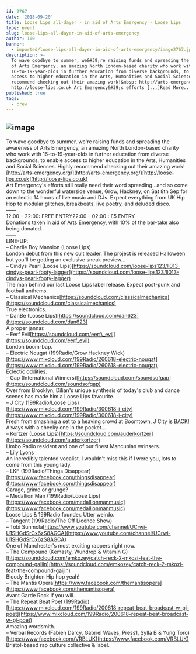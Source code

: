 ```yaml
---
id: 2767
date: '2018-09-20'
title: Loose Lips all-dayer - in aid of Arts Emergency - Loose Lips
type: event
slug: loose-lips-all-dayer-in-aid-of-arts-emergency
author: 100
banner:
  - imported/loose-lips-all-dayer-in-aid-of-arts-emergency/image2767.jpeg
description: >-
  To wave goodbye to summer, we&#39;re raising funds and spreading the awareness
  of Arts Emergency, an amazing North London-based charity who work with
  16-to-19-year-olds in further education from diverse backgrounds, to enable
  access to higher education in the Arts, Humanities and Social Sciences. Highly
  recommend checking out their amazing work!&nbsp; http://arts-emergency.org/
  http://loose-lips.co.uk Art Emergency&#39;s efforts [...]Read More...
published: true
tags:
  - crew
---
```

![image](../imported/loose-lips-all-dayer-in-aid-of-arts-emergency/image2767.jpeg)
---
To wave goodbye to summer, we're raising funds and spreading the awareness of Arts Emergency, an amazing North London-based charity who work with 16-to-19-year-olds in further education from diverse backgrounds, to enable access to higher education in the Arts, Humanities and Social Sciences. Highly recommend checking out their amazing work!   
[http://arts-emergency.org/](http://arts-emergency.org/)[http://loose-lips.co.uk](http://loose-lips.co.uk)  
Art Emergency's efforts still really need their word spreading…and so come down to the wonderful waterside venue, Grow, Hackney, on Sat 8th Sep for an eclectic 14 hours of live music and DJs. Expect everything from UK Hip Hop to modular glitches, breakbeats, live poetry, and deluded disco.  
——  
12:00 – 22:00: FREE ENTRY22:00 – 02:00 : £5 ENTRY  
Donations taken in aid of Arts Emergency, with 10% of the bar-take also being donated.  
——  
LINE-UP:  
– Charlie Boy Mansion (Loose Lips)  
London debut from this new cult leader. The project is released Halloween but you'll be getting an exclusive sneak preview…  
– Cindys Pearl (Loose Lips)[https://soundcloud.com/loose-lips123/ll013-cindys-pearl-footy-lagger](https://soundcloud.com/loose-lips123/ll013-cindys-pearl-footy-lagger)  
The man behind our last Loose Lips label release. Expect post-punk and football anthems.  
– Classical Mechanics[https://soundcloud.com/classicalmechanics](https://soundcloud.com/classicalmechanics)  
True electronics.  
– DanBe (Loose Lips)[https://soundcloud.com/dan623](https://soundcloud.com/dan623)  
A proper jannar.  
– Eerf Evil[https://soundcloud.com/eerf\_evil](https://soundcloud.com/eerf_evil)  
London boom-bap.  
– Electric Nougat (199Radio/Grow Hackney Wick)[https://www.mixcloud.com/199Radio/260618-electric-nougat](https://www.mixcloud.com/199Radio/260618-electric-nougat)  
Eclectic oddities.  
– Gap (International Winners)[https://soundcloud.com/soundsofgap](https://soundcloud.com/soundsofgap)  
Over from Brooklyn, Dilian's unique synthesis of today's club and dance scenes has made him a Loose Lips favourite.  
– J City (199Radio/Loose Lips)[https://www.mixcloud.com/199Radio/300618-j-city](https://www.mixcloud.com/199Radio/300618-j-city)  
Fresh from smashing a set to a heaving crowd at Boomtown, J City is BACK! Always with a cheeky one in the pocket…  
– Kortzer (Loose Lips)[https://soundcloud.com/auderkortzer](https://soundcloud.com/auderkortzer)  
Limbo Radio resident and one of our finest Mancunian wrinsers.  
– Lily Lyons  
An incredibly talented vocalist. I wouldn't miss this if I were you, lots to come from this young lady.  
– LKF (199Radio/Things Disappear)[https://www.facebook.com/thingsdisappear](https://www.facebook.com/thingsdisappear)  
Garage, grime or grunge?  
– Medallion Man (199Radio/Loose Lips)[https://www.facebook.com/medallionmanmusic](https://www.facebook.com/medallionmanmusic)  
Loose Lips & 199Radio founder. Utter weirdo.  
– Tangent (199Radio/The Off Licence Show)  
– Tobi Sunmola[https://www.youtube.com/channel/UCrwi-U1SHGdSrCx6zS8AGCA](https://www.youtube.com/channel/UCrwi-U1SHGdSrCx6zS8AGCA)  
One of Manchester's most exciting rappers right now.  
– The Compound (Kemasty, Wundrop & Vitamin G)[https://soundcloud.com/emkozey/catch-reck-2-mkozi-feat-the-compound-gaijin](https://soundcloud.com/emkozey/catch-reck-2-mkozi-feat-the-compound-gaijin)  
Bloody Brighton Hip hop yeah!  
– The Mantis Opera[https://www.facebook.com/themantisopera](https://www.facebook.com/themantisopera)  
Avant Garde Rock if you will.  
– The Repeat Beat Poet (199Radio)[https://www.mixcloud.com/199Radio/200618-repeat-beat-broadcast-w-pj-poet](https://www.mixcloud.com/199Radio/200618-repeat-beat-broadcast-w-pj-poet)  
Amazing wordsmith.  
– Verbal Records (Fabien Darcy, Gabriel Waves, Press1, Sylla B & Yung Toro)[https://www.facebook.com/VRBLUK](https://www.facebook.com/VRBLUK)  
Bristol-based rap culture collective & label.
